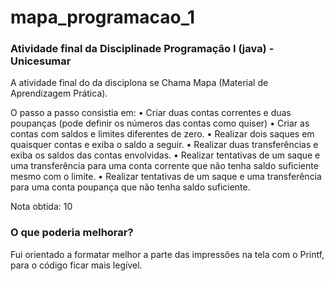 # mapa_programacao_1

### Atividade final da Disciplinade Programação I (java) - Unicesumar

A atividade final do da disciplona se Chama Mapa (Material de Aprendizagem Prática).

O passo a passo consistia em:
  • Criar duas contas correntes e duas poupanças (pode definir os números das contas como quiser)
    • Criar as contas com saldos e limites diferentes de zero.
    • Realizar dois saques em quaisquer contas e exiba o saldo a seguir.
    • Realizar duas transferências e exiba os saldos das contas envolvidas.
    • Realizar tentativas de um saque e uma transferência para uma conta corrente que não tenha saldo suficiente mesmo com o limite.
    • Realizar tentativas de um saque e uma transferência para uma conta poupança que não tenha saldo suficiente.
    
 Nota obtida: 10
 
 ### O que poderia melhorar?
 
 Fui orientado a formatar melhor a parte das impressões na tela com o Printf, para o código ficar mais legível.
